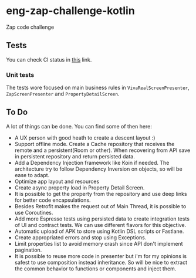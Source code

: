 # eng-zap-challenge-kotlin
Zap code challenge

## Tests

You can check CI status in [this](https://github.com/UelitonFreitas/eng-zap-challenge-kotlin/actions) link.

### Unit tests

The tests wore focused on main business rules in `VivaRealScreenPresenter`, `ZapScreenPresenter` and `PropertyDetailScreen`.


## To Do
A lot of things can be done. You can find some of then here:
- A UX person with good heath to create a descent layout :)
- Support offline mode.
  Create a Cache repository that receives the remote and a persistent(Room or other). When recovering from API save in persistent repository and return persisted data. 
- Add a Dependency Injection framework like Koin if needed. The architecture try to follow Dependency Inversion on objects, so will be ease to adapt.
- Optimize app layout and resources
- Create async property load in Property Detail Screen. 
- It is possible to get the property from the repository and use deep links for better code encapsulations.
- Besides Retrofit makes the request out of Main Thread, it is possible to use Coroutines.
- Add more Espresso tests using persisted data to create integration tests of UI and contract tests. We can use different flavors for this objective.
- Automatic upload of APK to store using Kotlin DSL scripts or Fastlane.
- Create appropriated errors and stop using Exceptions.
- Limit properties list to avoid memory crash since API don't implement pagination.
- It is possible to reuse more code in presenter but i'm for my opinions is safest to use composition instead inheritance. So will be nice to extract the common behavior to functions or components and inject them.
